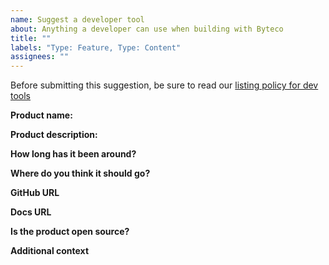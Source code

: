 ```yaml
---
name: Suggest a developer tool
about: Anything a developer can use when building with Byteco
title: ""
labels: "Type: Feature, Type: Content"
assignees: ""
---
```


Before submitting this suggestion, be sure to read our [listing policy for dev tools](https://byteco.org/en/contributing/adding-developer-tools/)

**Product name:**

<!-- Name of the product -->

**Product description:**

<!-- What does it do? -->

**How long has it been around?**

<!-- We prioritise products that are battle-tested. -->

**Where do you think it should go?**

<!-- List the pages where you think this tool is most relevant on byteco.org -->

**GitHub URL**

<!-- Please provide a link to the product's repo. -->

**Docs URL**

<!-- Please provide a link to the product's docs. -->

**Is the product open source?**

<!-- We prioritise open source projects when possible. -->

**Additional context**

<!-- Add any other context or screenshots about the feature request here. -->
